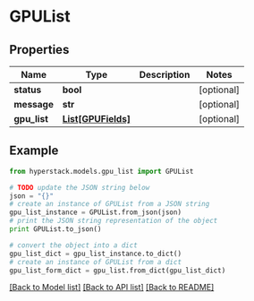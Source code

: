# GPUList


## Properties

Name | Type | Description | Notes
------------ | ------------- | ------------- | -------------
**status** | **bool** |  | [optional] 
**message** | **str** |  | [optional] 
**gpu_list** | [**List[GPUFields]**](GPUFields.md) |  | [optional] 

## Example

```python
from hyperstack.models.gpu_list import GPUList

# TODO update the JSON string below
json = "{}"
# create an instance of GPUList from a JSON string
gpu_list_instance = GPUList.from_json(json)
# print the JSON string representation of the object
print GPUList.to_json()

# convert the object into a dict
gpu_list_dict = gpu_list_instance.to_dict()
# create an instance of GPUList from a dict
gpu_list_form_dict = gpu_list.from_dict(gpu_list_dict)
```
[[Back to Model list]](../README.md#documentation-for-models) [[Back to API list]](../README.md#documentation-for-api-endpoints) [[Back to README]](../README.md)


